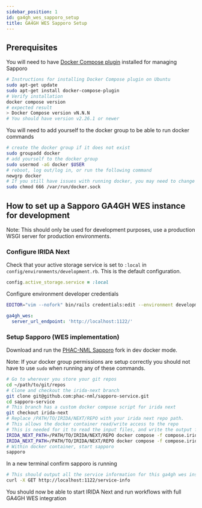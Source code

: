 ```yaml
---
sidebar_position: 1
id: ga4gh_wes_sapporo_setup
title: GA4GH WES Sapporo Setup
---
```


## Prerequisites

You will need to have [Docker Compose plugin](https://docs.docker.com/compose/install/linux/) installed for managing Sapporo

```bash
# Instructions for installing Docker Compose plugin on Ubuntu
sudo apt-get update
sudo apt-get install docker-compose-plugin
# Verify installation
docker compose version
# expected result
> Docker Compose version vN.N.N
# You should have version v2.26.1 or newer
```

You will need to add yourself to the docker group to be able to run docker commands

```bash
# create the docker group if it does not exist
sudo groupadd docker
# add yourself to the docker group
sudo usermod -aG docker $USER
# reboot, log out/log in, or run the following command
newgrp docker
# If you still have issues with running docker, you may need to change the permissions of the docker socket using the following command
sudo chmod 666 /var/run/docker.sock
```

## How to set up a Sapporo GA4GH WES instance for development

Note: This should only be used for development purposes, use a production WSGI server for production environments.

### Configure IRIDA Next

Check that your active storage service is set to `:local` in `config/environments/development.rb`. This is the default configuration.

```ruby
config.active_storage.service = :local
```

Configure environment developer credentials

```bash
EDITOR="vim --nofork" bin/rails credentials:edit --environment development
```

```yml
ga4gh_wes:
  server_url_endpoint: 'http://localhost:1122/'
```

### Setup Sapporo (WES implementation)

Download and run the [PHAC-NML Sapporo](https://github.com/phac-nml/sapporo-service) fork in dev docker mode.

Note: If your docker group permissions are setup correctly you should not have to use `sudo` when running any of these commands.

```bash
# Go to wherever you store your git repos
cd ~/path/to/git/repos
# Clone and checkout the irida-next branch
git clone git@github.com:phac-nml/sapporo-service.git
cd sapporo-service
# This branch has a custom docker compose script for irida next
git checkout irida-next
# Replace /PATH/TO/IRIDA/NEXT/REPO with your irida next repo path.
# This allows the docker container read/write access to the repo
# This is needed for it to read the input files, and write the output files back to the blob directories
IRIDA_NEXT_PATH=/PATH/TO/IRIDA/NEXT/REPO docker compose -f compose.irida-next.yml up -d --build
IRIDA_NEXT_PATH=/PATH/TO/IRIDA/NEXT/REPO docker compose -f compose.irida-next.yml exec app bash
# Within docker container, start sapporo
sapporo
```

In a new terminal confirm sapporo is running

```bash
# This should output all the service information for this ga4gh wes instance
curl -X GET http://localhost:1122/service-info
```

You should now be able to start IRIDA Next and run workflows with full GA4GH WES integration
